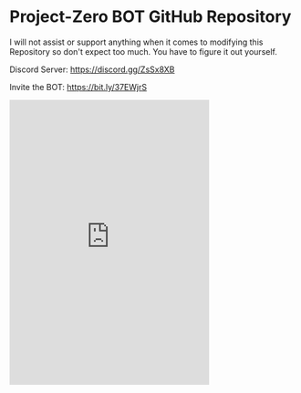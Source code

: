 # Project-Zero BOT GitHub Repository

I will not assist or support anything when it comes to modifying this Repository so don't expect too much. You have to figure it out yourself.

Discord Server: https://discord.gg/ZsSx8XB

Invite the BOT: https://bit.ly/37EWjrS


<iframe src="https://discord.com/widget?id=691741711814098994&theme=dark" width="350" height="500" allowtransparency="true" frameborder="0"></iframe>
